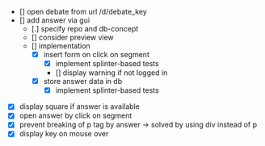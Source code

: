 
- [] open debate from url /d/debate_key
- [] add answer via gui
    - [.] specify repo and db-concept
    - [] consider preview view
    - [] implementation
        - [x] insert form on click on segment
            - [x] implement splinter-based tests
            - [] display warning if not logged in
        - [x] store answer data in db
            - [x] implement splinter-based tests
- [x] display square if answer is available
- [x] open answer by click on segment
- [x] prevent breaking of p tag by answer -> solved by using div instead of p
- [x] display key on mouse over
